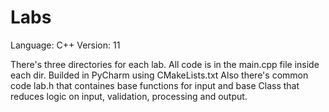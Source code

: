 # Labs

Language: C++
Version: 11

There's three directories for each lab.
All code is in the main.cpp file inside each dir.
Builded in PyCharm using CMakeLists.txt
Also there's common code lab.h that containes base functions for input and base Class that reduces logic on input, validation, processing and output.
